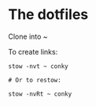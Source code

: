# The dotfiles

Clone into ~

To create links:

    stow -nvt ~ conky

    # Or to restow:

    stow -nvRt ~ conky
